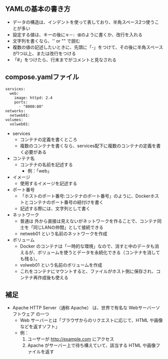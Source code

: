 ## YAMLの基本の書き方

- データの構造は、インデントを使って表しており、半角スペース2つ使うことが多い
- 設定する値は、キーの後に`キー: 値`のように書くか、改行を入れる
- 文字列を書くなら、'' or "" で囲む
- 複数の値の記述したいときに、先頭に「-」をつけて、その後に半角スペースが1つ以上、または改行をつける
- 「#」をつけたら、行末までがコメントと見なされる

## compose.yamlファイル
```
services:
  web:
    image: httpd: 2.4
    ports:
      - "8000:80"
networks:
  netweb01:
volumes:
  volweb01:
```
- services
  - コンテナの定義を書くところ
  - 複数のコンテナを書くなら、services配下に複数のコンテナの定義を書く必要がある
- コンテナ名
  - コンテナの名前を記述する
    - 例：「web」
- イメージ
  - 使用するイメージを記述する
- ポート番号
  - 「ホストのポート番号:コンテナのポート番号」のように、Dockerホストとコンテナのポート番号の紐付けを書く
  - 記述する際には、文字列として書く
- ネットワーク
  - 普通は 外から直接は見えないがネットワークを作ることで、コンテナ同士を「同じLANの仲間」として接続できる
  - netweb01 という名前のネットワークを作成
- ボリューム
  - Docker のコンテナは「一時的な環境」なので、消すと中のデータも消えるが、ボリュームを使うとデータを永続化できる（コンテナを消しても残る）。
  - volweb01 という名前のボリュームを作成
  - これをコンテナにマウントすると、ファイルがホスト側に保存され、コンテナ再作成後も使える

## 補足
- Apache HTTP Server（通称 Apache） は、世界で有名な Webサーバーソフトウェア の一つ
  - Web サーバーとは「ブラウザからのリクエストに応じて、HTML や画像などを返すソフト」
  - 例：
    1. ユーザーが http://example.com にアクセス
    2. Apache がサーバー上で待ち構えていて、該当する HTML や画像ファイルを返す
